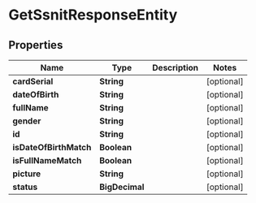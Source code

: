 

# GetSsnitResponseEntity


## Properties

| Name | Type | Description | Notes |
|------------ | ------------- | ------------- | -------------|
|**cardSerial** | **String** |  |  [optional] |
|**dateOfBirth** | **String** |  |  [optional] |
|**fullName** | **String** |  |  [optional] |
|**gender** | **String** |  |  [optional] |
|**id** | **String** |  |  [optional] |
|**isDateOfBirthMatch** | **Boolean** |  |  [optional] |
|**isFullNameMatch** | **Boolean** |  |  [optional] |
|**picture** | **String** |  |  [optional] |
|**status** | **BigDecimal** |  |  [optional] |



